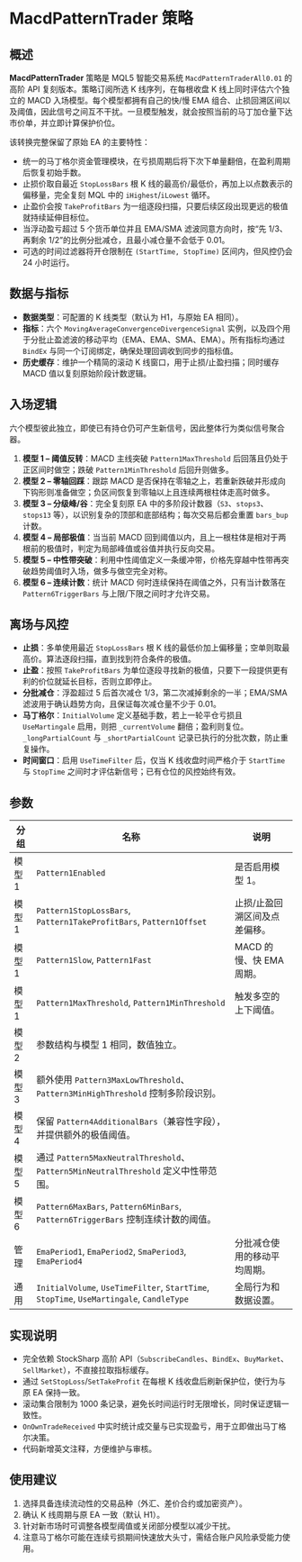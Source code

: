 # MacdPatternTrader 策略

## 概述
**MacdPatternTrader** 策略是 MQL5 智能交易系统 `MacdPatternTraderAll0.01` 的高阶 API 复刻版本。策略订阅所选 K 线序列，在每根收盘 K 线上同时评估六个独立的 MACD 入场模型。每个模型都拥有自己的快/慢 EMA 组合、止损回溯区间以及阈值，因此信号之间互不干扰。一旦模型触发，就会按照当前的马丁加仓量下达市价单，并立即计算保护价位。

该转换完整保留了原始 EA 的主要特性：

* 统一的马丁格尔资金管理模块，在亏损周期后将下次下单量翻倍，在盈利周期后恢复初始手数。
* 止损价取自最近 `StopLossBars` 根 K 线的最高价/最低价，再加上以点数表示的偏移量，完全复刻 MQL 中的 `iHighest`/`iLowest` 循环。
* 止盈价会按 `TakeProfitBars` 为一组逐段扫描，只要后续区段出现更远的极值就持续延伸目标位。
* 当浮动盈亏超过 5 个货币单位并且 EMA/SMA 滤波同意方向时，按“先 1/3、再剩余 1/2”的比例分批减仓，且最小减仓量不会低于 0.01。
* 可选的时间过滤器将开仓限制在 `(StartTime, StopTime)` 区间内，但风控仍会 24 小时运行。

## 数据与指标
* **数据类型**：可配置的 K 线类型（默认为 H1，与原始 EA 相同）。
* **指标**：六个 `MovingAverageConvergenceDivergenceSignal` 实例，以及四个用于分批止盈滤波的移动平均（EMA、EMA、SMA、EMA）。所有指标均通过 `BindEx` 与同一个订阅绑定，确保处理回调收到同步的指标值。
* **历史缓存**：维护一个精简的滚动 K 线窗口，用于止损/止盈扫描；同时缓存 MACD 值以复刻原始阶段计数逻辑。

## 入场逻辑
六个模型彼此独立，即使已有持仓仍可产生新信号，因此整体行为类似信号聚合器。

1. **模型 1 – 阈值反转**：MACD 主线突破 `Pattern1MaxThreshold` 后回落且仍处于正区间时做空；跌破 `Pattern1MinThreshold` 后回升则做多。
2. **模型 2 – 零轴回踩**：跟踪 MACD 是否保持在零轴之上，若重新跌破并形成向下钩形则准备做空；负区间恢复到零轴以上且连续两根柱体走高时做多。
3. **模型 3 – 分级峰/谷**：完全复刻原 EA 中的多阶段计数器（`S3`、`stops3`、`stops13` 等），以识别复杂的顶部和底部结构；每次交易后都会重置 `bars_bup` 计数。
4. **模型 4 – 局部极值**：当当前 MACD 回到阈值以内，且上一根柱体是相对于两根前的极值时，判定为局部峰值或谷值并执行反向交易。
5. **模型 5 – 中性带突破**：利用中性阈值定义一条缓冲带，价格先穿越中性带再突破趋势阈值时入场，做多与做空完全对称。
6. **模型 6 – 连续计数**：统计 MACD 何时连续保持在阈值之外，只有当计数落在 `Pattern6TriggerBars` 与上限/下限之间时才允许交易。

## 离场与风控
* **止损**：多单使用最近 `StopLossBars` 根 K 线的最低价加上偏移量；空单则取最高价。算法逐段扫描，直到找到符合条件的极值。
* **止盈**：按照 `TakeProfitBars` 为单位逐段寻找新的极值，只要下一段提供更有利的价位就延长目标，否则立即停止。
* **分批减仓**：浮盈超过 5 后首次减仓 1/3，第二次减掉剩余的一半；EMA/SMA 滤波用于确认趋势方向，且保证每次减仓量不少于 0.01。
* **马丁格尔**：`InitialVolume` 定义基础手数，若上一轮平仓亏损且 `UseMartingale` 启用，则把 `_currentVolume` 翻倍；盈利则复位。`_longPartialCount` 与 `_shortPartialCount` 记录已执行的分批次数，防止重复操作。
* **时间窗口**：启用 `UseTimeFilter` 后，仅当 K 线收盘时间严格介于 `StartTime` 与 `StopTime` 之间时才评估新信号；已有仓位的风控始终有效。

## 参数
| 分组 | 名称 | 说明 |
| --- | --- | --- |
| 模型 1 | `Pattern1Enabled` | 是否启用模型 1。 |
| 模型 1 | `Pattern1StopLossBars`, `Pattern1TakeProfitBars`, `Pattern1Offset` | 止损/止盈回溯区间及点差偏移。 |
| 模型 1 | `Pattern1Slow`, `Pattern1Fast` | MACD 的慢、快 EMA 周期。 |
| 模型 1 | `Pattern1MaxThreshold`, `Pattern1MinThreshold` | 触发多空的上下阈值。 |
| 模型 2 | 参数结构与模型 1 相同，数值独立。 |
| 模型 3 | 额外使用 `Pattern3MaxLowThreshold`、`Pattern3MinHighThreshold` 控制多阶段识别。 |
| 模型 4 | 保留 `Pattern4AdditionalBars`（兼容性字段），并提供额外的极值阈值。 |
| 模型 5 | 通过 `Pattern5MaxNeutralThreshold`、`Pattern5MinNeutralThreshold` 定义中性带范围。 |
| 模型 6 | `Pattern6MaxBars`, `Pattern6MinBars`, `Pattern6TriggerBars` 控制连续计数的阈值。 |
| 管理 | `EmaPeriod1`, `EmaPeriod2`, `SmaPeriod3`, `EmaPeriod4` | 分批减仓使用的移动平均周期。 |
| 通用 | `InitialVolume`, `UseTimeFilter`, `StartTime`, `StopTime`, `UseMartingale`, `CandleType` | 全局行为和数据设置。 |

## 实现说明
* 完全依赖 StockSharp 高阶 API（`SubscribeCandles`、`BindEx`、`BuyMarket`、`SellMarket`），不直接拉取指标缓存。
* 通过 `SetStopLoss`/`SetTakeProfit` 在每根 K 线收盘后刷新保护位，使行为与原 EA 保持一致。
* 滚动集合限制为 1000 条记录，避免长时间运行时无限增长，同时保证逻辑一致性。
* `OnOwnTradeReceived` 中实时统计成交量与已实现盈亏，用于立即做出马丁格尔决策。
* 代码新增英文注释，方便维护与审核。

## 使用建议
1. 选择具备连续流动性的交易品种（外汇、差价合约或加密资产）。
2. 确认 K 线周期与原 EA 一致（默认 H1）。
3. 针对新市场时可调整各模型阈值或关闭部分模型以减少干扰。
4. 注意马丁格尔可能在连续亏损期间快速放大头寸，需结合账户风险承受能力使用。
